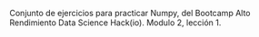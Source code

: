 Conjunto de ejercicios para practicar Numpy, del Bootcamp Alto Rendimiento Data Science Hack(io). Modulo 2, lección 1.